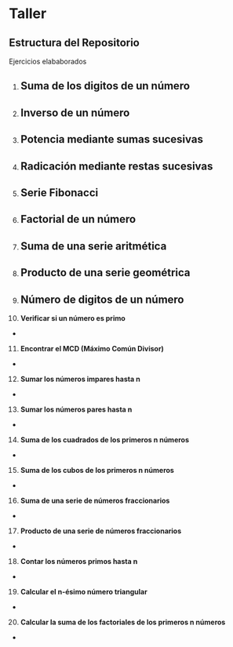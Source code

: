 # Taller
## Estructura del Repositorio 
Ejercicios elababorados 
1. **Suma de los digitos de un número**
   - 
2. **Inverso de un número**
   - 
3. **Potencia mediante sumas sucesivas**
   - 
4. **Radicación mediante restas sucesivas**
   - 
5. **Serie Fibonacci**
   - 
6. **Factorial de un número**
   - 
7. **Suma de una serie aritmética**
   - 
8. **Producto de una serie geométrica**
   - 
9. **Número de digitos de un número**
   - 
10. **Verificar si un número es primo**
   - 
11. **Encontrar el MCD (Máximo Común Divisor)**
   - 
12. **Sumar los números impares hasta n**
   - 
13. **Sumar los números pares hasta n**
   - 
14. **Suma de los cuadrados de los primeros n números**
   - 
15. **Suma de los cubos de los primeros n números**
   - 
16. **Suma de una serie de números fraccionarios**
   - 
17. **Producto de una serie de números fraccionarios**
   - 
18. **Contar los números primos hasta n**
   - 
19. **Calcular el n-ésimo número triangular**
   - 
20. **Calcular la suma de los factoriales de los primeros n números**
   - 

